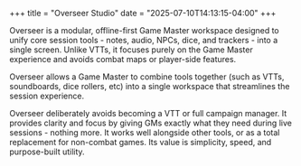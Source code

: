 +++
title = "Overseer Studio"
date = "2025-07-10T14:13:15-04:00"
+++

Overseer is a modular, offline-first Game Master workspace designed to unify core session tools - notes, audio, NPCs, dice, and trackers - into a single screen. Unlike VTTs, it focuses purely on the Game Master experience and avoids combat maps or player-side features.

Overseer allows a Game Master to combine tools together (such as VTTs, soundboards, dice rollers, etc) into a single workspace that streamlines the session experience.

Overseer deliberately avoids becoming a VTT or full campaign manager. It provides clarity and focus by giving GMs exactly what they need during live sessions - nothing more. It works well alongside other tools, or as a total replacement for non-combat games. Its value is simplicity, speed, and purpose-built utility.
